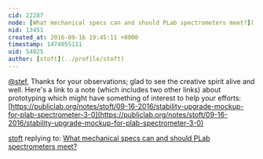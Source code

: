```yaml
---
cid: 22287
node: [What mechanical specs can and should PLab spectrometers meet?](../notes/stoft/09-15-2016/what-mechanical-specs-can-and-should-plab-spectrometers-meet)
nid: 13451
created_at: 2016-09-16 19:45:11 +0000
timestamp: 1474055111
uid: 54025
author: [stoft](../profile/stoft)
---
```


[@stef](/profile/stef), Thanks for your observations; glad to see the creative spirit alive and well. Here's a link to a note (which includes two other links) about prototyping which might have something of interest to help your efforts:  [https://publiclab.org/notes/stoft/09-16-2016/stability-upgrade-mockup-for-plab-spectrometer-3-0](https://publiclab.org/notes/stoft/09-16-2016/stability-upgrade-mockup-for-plab-spectrometer-3-0)

[stoft](../profile/stoft) replying to: [What mechanical specs can and should PLab spectrometers meet?](../notes/stoft/09-15-2016/what-mechanical-specs-can-and-should-plab-spectrometers-meet)

